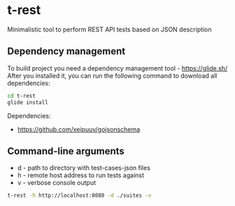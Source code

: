 # t-rest
Minimalistic tool to perform REST API tests based on JSON description

## Dependency management
To build project you need a dependency management tool - https://glide.sh/
After you installed it, you can run the following command to download all dependencies:

```bash
cd t-rest
glide install
```

Dependencies:
- https://github.com/xeipuuv/gojsonschema

## Command-line arguments
- d - path to directory with test-cases-json files 
- h - remote host address to run tests against
- v - verbose console output
```bash
t-rest -h http://localhost:8080 -d ./suites -v
```
